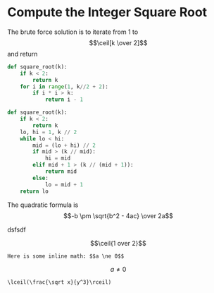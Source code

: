 # Compute the Integer Square Root

The brute force solution is to iterate from 1 to $$\ceil[k \over 2]$$ and return

```py
def square_root(k):
    if k < 2:
        return k
    for i in range(1, k//2 + 2):
        if i * i > k:
            return i - 1
```

```py
def square_root(k):
    if k < 2:
        return k
    lo, hi = 1, k // 2
    while lo < hi:
        mid = (lo + hi) // 2
        if mid > (k // mid):
            hi = mid
        elif mid + 1 > (k // (mid + 1)):
            return mid
        else:
            lo = mid + 1
    return lo
```

The quadratic formula is $$-b \pm \sqrt{b^2 - 4ac} \over 2a$$

dsfsdf

$$\ceil{1 over 2}$$

```
Here is some inline math: $$a \ne 0$$
```

$$a \ne 0$$

`\lceil(\frac{\sqrt x}{y^3}\rceil)`



